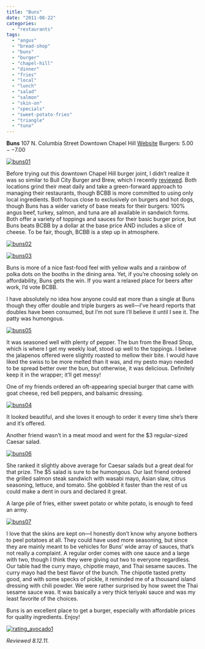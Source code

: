 ```yaml
---
title: "Buns"
date: "2011-08-22"
categories:
  - "restaurants"
tags:
  - "angus"
  - "bread-shop"
  - "buns"
  - "burger"
  - "chapel-hill"
  - "dinner"
  - "fries"
  - "local"
  - "lunch"
  - "salad"
  - "salmon"
  - "skin-on"
  - "specials"
  - "sweet-potato-fries"
  - "triangle"
  - "tuna"
---
```


**Buns** 107 N. Columbia Street Downtown Chapel Hill [Website](http://www.bunsofchapelhill.com/) Burgers: $5.00--$7.00

[![](http://s3.amazonaws.com/thegourmez-wpmedia/2011/08/buns01.jpg "buns01")](http://s3.amazonaws.com/thegourmez-wpmedia/2011/08/buns01.jpg)

Before trying out this downtown Chapel Hill burger joint, I didn’t realize it was so similar to Bull City Burger and Brew, which I recently [reviewed](http://www.thegourmez.com/?p=3097). Both locations grind their meat daily and take a green-forward approach to managing their restaurants, though BCBB is more committed to using only local ingredients. Both focus close to exclusively on burgers and hot dogs, though Buns has a wider variety of base meats for their burgers: 100% angus beef, turkey, salmon, and tuna are all available in sandwich forms. Both offer a variety of toppings and sauces for their basic burger price, but Buns beats BCBB by a dollar at the base price AND includes a slice of cheese. To be fair, though, BCBB is a step up in atmosphere.

[![](http://s3.amazonaws.com/thegourmez-wpmedia/2011/08/buns02.jpg "buns02")](http://s3.amazonaws.com/thegourmez-wpmedia/2011/08/buns02.jpg)

[![](http://s3.amazonaws.com/thegourmez-wpmedia/2011/08/buns03.jpg "buns03")](http://s3.amazonaws.com/thegourmez-wpmedia/2011/08/buns03.jpg)

Buns is more of a nice fast-food feel with yellow walls and a rainbow of polka dots on the booths in the dining area. Yet, if you’re choosing solely on affordability, Buns gets the win. If you want a relaxed place for beers after work, I’d vote BCBB.

I have absolutely no idea how anyone could eat more than a single at Buns though they offer double and triple burgers as well—I’ve heard reports that doubles have been consumed, but I’m not sure I’ll believe it until I see it. The patty was humongous.

[![](http://s3.amazonaws.com/thegourmez-wpmedia/2011/08/buns05.jpg "buns05")](http://s3.amazonaws.com/thegourmez-wpmedia/2011/08/buns05.jpg)

It was seasoned well with plenty of pepper. The bun from the Bread Shop, which is where I get my weekly loaf, stood up well to the toppings. I believe the jalapenos offered were slightly roasted to mellow their bite. I would have liked the swiss to be more melted than it was, and my pesto mayo needed to be spread better over the bun, but otherwise, it was delicious. Definitely keep it in the wrapper; it’ll get messy!

One of my friends ordered an oft-appearing special burger that came with goat cheese, red bell peppers, and balsamic dressing.

[![](http://s3.amazonaws.com/thegourmez-wpmedia/2011/08/buns04.jpg "buns04")](http://s3.amazonaws.com/thegourmez-wpmedia/2011/08/buns04.jpg)

It looked beautiful, and she loves it enough to order it every time she’s there and it’s offered.

Another friend wasn’t in a meat mood and went for the $3 regular-sized Caesar salad.

[![](http://s3.amazonaws.com/thegourmez-wpmedia/2011/08/buns06.jpg "buns06")](http://s3.amazonaws.com/thegourmez-wpmedia/2011/08/buns06.jpg)

She ranked it slightly above average for Caesar salads but a great deal for that prize. The $5 salad is sure to be humongous. Our last friend ordered the grilled salmon steak sandwich with wasabi mayo, Asian slaw, citrus seasoning, lettuce, and tomato. She gobbled it faster than the rest of us could make a dent in ours and declared it great.

A large pile of fries, either sweet potato or white potato, is enough to feed an army.

[![](http://s3.amazonaws.com/thegourmez-wpmedia/2011/08/buns07.jpg "buns07")](http://s3.amazonaws.com/thegourmez-wpmedia/2011/08/buns07.jpg)

I love that the skins are kept on—I honestly don’t know why anyone bothers to peel potatoes at all. They could have used more seasoning, but since they are mainly meant to be vehicles for Buns’ wide array of sauces, that’s not really a complaint. A regular order comes with one sauce and a large with two, though I think they were giving out two to everyone regardless. Our table had the curry mayo, chipotle mayo, and Thai sesame sauces. The curry mayo had the best flavor of the bunch. The chipotle tasted pretty good, and with some specks of pickle, it reminded me of a thousand island dressing with chili powder. We were rather surprised by how sweet the Thai sesame sauce was. It was basically a very thick teriyaki sauce and was my least favorite of the choices.

Buns is an excellent place to get a burger, especially with affordable prices for quality ingredients. Enjoy!

[![](http://s3.amazonaws.com/thegourmez-wpmedia/2009/02/rating_avocado1.gif "rating_avocado1")](http://s3.amazonaws.com/thegourmez-wpmedia/2009/02/rating_avocado1.gif)

_Reviewed 8.12.11._

